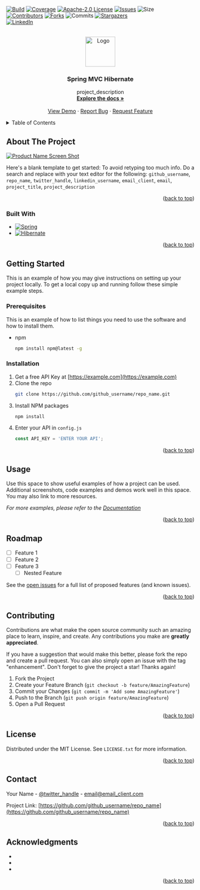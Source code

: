 <!-- Improved compatibility of back to top link: See: https://github.com/othneildrew/Best-README-Template/pull/73 -->
<a name="readme-top"></a>
<!--
*** Thanks for checking out the Best-README-Template. If you have a suggestion
*** that would make this better, please fork the repo and create a pull request
*** or simply open an issue with the tag "enhancement".
*** Don't forget to give the project a star!
*** Thanks again! Now go create something AMAZING! :D
-->



<!-- PROJECT SHIELDS -->
<!--
*** I'm using markdown "reference style" links for readability.
*** Reference links are enclosed in brackets [ ] instead of parentheses ( ).
*** See the bottom of this document for the declaration of the reference variables
*** for contributors-url, forks-url, etc. This is an optional, concise syntax you may use.
*** https://www.markdownguide.org/basic-syntax/#reference-style-links
-->
[![Build][build-shield]][build-url]
[![Coverage][coverage-shield]][coverage-url]
[![Apache-2.0 License][license-shield]][license-url]
[![Issues][issues-shield]][issues-url]
![Size][size-shield]
<br>
[![Contributors][contributors-shield]][contributors-url]
[![Forks][forks-shield]][forks-url]
![Commits][commit-shield]
[![Stargazers][stars-shield]][stars-url]
<br>
[![LinkedIn][linkedin-shield]][linkedin-url]



<!-- PROJECT LOGO -->
<br />
<div align="center">
  <a href="https://github.com/katkeit/spring_mvc_hibernate">
    <img src="images/logo.png" alt="Logo" width="80" height="80">
  </a>

<h3 align="center">Spring MVC Hibernate</h3>

  <p align="center">
    project_description
    <br />
    <a href="https://github.com/katkeit/spring_mvc_hibernate"><strong>Explore the docs »</strong></a>
    <br />
    <br />
    <a href="https://github.com/katkeit/spring_mvc_hibernate">View Demo</a>
    ·
    <a href="https://github.com/katkeit/spring_mvc_hibernate/issues">Report Bug</a>
    ·
    <a href="https://github.com/katkeit/spring_mvc_hibernate/issues">Request Feature</a>
  </p>
</div>



<!-- TABLE OF CONTENTS -->
<details>
  <summary>Table of Contents</summary>
  <ol>
    <li>
      <a href="#about-the-project">About The Project</a>
      <ul>
        <li><a href="#built-with">Built With</a></li>
      </ul>
    </li>
    <li>
      <a href="#getting-started">Getting Started</a>
      <ul>
        <li><a href="#prerequisites">Prerequisites</a></li>
        <li><a href="#installation">Installation</a></li>
      </ul>
    </li>
    <li><a href="#usage">Usage</a></li>
    <li><a href="#roadmap">Roadmap</a></li>
    <li><a href="#contributing">Contributing</a></li>
    <li><a href="#license">License</a></li>
    <li><a href="#contact">Contact</a></li>
    <li><a href="#acknowledgments">Acknowledgments</a></li>
  </ol>
</details>



<!-- ABOUT THE PROJECT -->
## About The Project

[![Product Name Screen Shot][product-screenshot]](https://example.com)

Here's a blank template to get started: To avoid retyping too much info. Do a search and replace with your text editor for the following: `github_username`, `repo_name`, `twitter_handle`, `linkedin_username`, `email_client`, `email`, `project_title`, `project_description`

<p align="right">(<a href="#readme-top">back to top</a>)</p>



### Built With
* [![Spring][Spring.io]][Spring-url]
* [![Hibernate][Hibernate.org]][Hibernate-url]

<p align="right">(<a href="#readme-top">back to top</a>)</p>



<!-- GETTING STARTED -->
## Getting Started

This is an example of how you may give instructions on setting up your project locally.
To get a local copy up and running follow these simple example steps.

### Prerequisites

This is an example of how to list things you need to use the software and how to install them.
* npm
  ```sh
  npm install npm@latest -g
  ```

### Installation

1. Get a free API Key at [https://example.com](https://example.com)
2. Clone the repo
   ```sh
   git clone https://github.com/github_username/repo_name.git
   ```
3. Install NPM packages
   ```sh
   npm install
   ```
4. Enter your API in `config.js`
   ```js
   const API_KEY = 'ENTER YOUR API';
   ```

<p align="right">(<a href="#readme-top">back to top</a>)</p>



<!-- USAGE EXAMPLES -->
## Usage

Use this space to show useful examples of how a project can be used. Additional screenshots, code examples and demos work well in this space. You may also link to more resources.

_For more examples, please refer to the [Documentation](https://example.com)_

<p align="right">(<a href="#readme-top">back to top</a>)</p>



<!-- ROADMAP -->
## Roadmap

- [ ] Feature 1
- [ ] Feature 2
- [ ] Feature 3
    - [ ] Nested Feature

See the [open issues](https://github.com/github_username/repo_name/issues) for a full list of proposed features (and known issues).

<p align="right">(<a href="#readme-top">back to top</a>)</p>



<!-- CONTRIBUTING -->
## Contributing

Contributions are what make the open source community such an amazing place to learn, inspire, and create. Any contributions you make are **greatly appreciated**.

If you have a suggestion that would make this better, please fork the repo and create a pull request. You can also simply open an issue with the tag "enhancement".
Don't forget to give the project a star! Thanks again!

1. Fork the Project
2. Create your Feature Branch (`git checkout -b feature/AmazingFeature`)
3. Commit your Changes (`git commit -m 'Add some AmazingFeature'`)
4. Push to the Branch (`git push origin feature/AmazingFeature`)
5. Open a Pull Request

<p align="right">(<a href="#readme-top">back to top</a>)</p>



<!-- LICENSE -->
## License

Distributed under the MIT License. See `LICENSE.txt` for more information.

<p align="right">(<a href="#readme-top">back to top</a>)</p>



<!-- CONTACT -->
## Contact

Your Name - [@twitter_handle](https://twitter.com/twitter_handle) - email@email_client.com

Project Link: [https://github.com/github_username/repo_name](https://github.com/github_username/repo_name)

<p align="right">(<a href="#readme-top">back to top</a>)</p>



<!-- ACKNOWLEDGMENTS -->
## Acknowledgments

* []()
* []()
* []()

<p align="right">(<a href="#readme-top">back to top</a>)</p>



<!-- MARKDOWN LINKS & IMAGES -->
<!-- https://www.markdownguide.org/basic-syntax/#reference-style-links -->
<!-- IMPORTANT BADGES -->
[build-shield]: https://img.shields.io/github/actions/workflow/status/katkeit/spring_mvc_hibernate/maven.yml?style=for-the-badge
[build-url]: https://github.com/katkeit/spring_mvc_hibernate/actions/workflows/maven.yml
[coverage-shield]: https://img.shields.io/codacy/coverage/6eef8039fda14534817d08e8b0c99b0d?style=for-the-badge
[coverage-url]: https://app.codacy.com/gh/katkeit/spring_mvc_hibernate/dashboard?branch=main
[license-shield]: https://img.shields.io/github/license/katkeit/spring_mvc_hibernate.svg?style=for-the-badge
[license-url]: https://github.com/katkeit/spring_mvc_hibernate/blob/main/LICENSE
[issues-shield]: https://img.shields.io/github/issues/katkeit/spring_mvc_hibernate.svg?style=for-the-badge
[issues-url]: https://github.com/katkeit/spring_mvc_hibernate/issues
[size-shield]: https://img.shields.io/github/repo-size/katkeit/spring_mvc_hibernate?style=for-the-badge
<!-- ADDITIONAL BADGES -->
[contributors-shield]: https://img.shields.io/github/contributors/katkeit/spring_mvc_hibernate.svg?style=for-the-badge
[contributors-url]: https://github.com/katkeit/spring_mvc_hibernate/graphs/contributors
[forks-shield]: https://img.shields.io/github/forks/katkeit/spring_mvc_hibernate.svg?style=for-the-badge
[forks-url]: https://github.com/katkeit/spring_mvc_hibernate/network/members
[commit-shield]: https://img.shields.io/github/last-commit/katkeit/spring_mvc_hibernate?style=for-the-badge
[stars-shield]: https://img.shields.io/github/stars/katkeit/spring_mvc_hibernate.svg?style=for-the-badge
[stars-url]: https://github.com/katkeit/spring_mvc_hibernate/stargazers
<!-- FRAMEWORK/LIBRARY BADGES -->
[Spring.io]: https://img.shields.io/badge/spring.io-white?style=for-the-badge&logo=spring&logoColor=green
[Spring-url]: https://spring.io/
[Hibernate.org]: https://img.shields.io/badge/hibernate.org-gray?style=for-the-badge&logo=hibernate&logoColor=tan
[Hibernate-url]: https://hibernate.org/
[ProjectLombok.org]: https://img.shields.io/badge/projectlombok.org-E32227?style=for-the-badge&logo=lombok&logoColor=white
[ProjectLombok-url]: https://projectlombok.org/
[Bootstrap.com]: https://img.shields.io/badge/Bootstrap-563D7C?style=for-the-badge&logo=bootstrap&logoColor=white
[Bootstrap-url]: https://getbootstrap.com
[JQuery.com]: https://img.shields.io/badge/jQuery-0769AD?style=for-the-badge&logo=jquery&logoColor=white
[JQuery-url]: https://jquery.com 
<!-- SOCIAL/WEBSITE/OTHER BADGES -->
[linkedin-shield]: https://img.shields.io/badge/-LinkedIn-black.svg?style=for-the-badge&logo=linkedin&colorB=555
[linkedin-url]: https://linkedin.com/in/katelyn-eitel
[product-screenshot]: images/screenshot.png